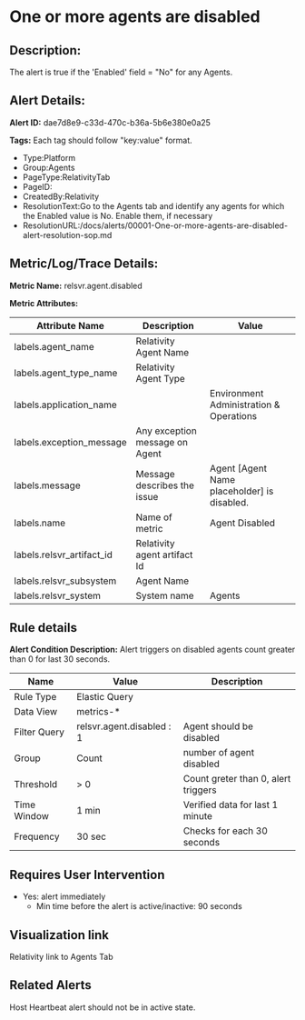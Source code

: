 # One or more agents are disabled

## Description: 
The alert is true if the 'Enabled' field = "No" for any Agents.

## Alert Details:
**Alert ID:** dae7d8e9-c33d-470c-b36a-5b6e380e0a25

**Tags:**
Each tag should follow "key:value" format.

- Type:Platform
- Group:Agents
- PageType:RelativityTab
- PageID:
- CreatedBy:Relativity
- ResolutionText:Go to the Agents tab and identify any agents for which the Enabled value is No. Enable them, if necessary
- ResolutionURL:/docs/alerts/00001-One-or-more-agents-are-disabled-alert-resolution-sop.md

## Metric/Log/Trace Details:
**Metric Name:** relsvr.agent.disabled

**Metric Attributes:**

|Attribute Name|Description|Value|
|-------|---|--|
|labels.agent_name|Relativity Agent Name||
|labels.agent_type_name|Relativity Agent Type|
|labels.application_name||Environment Administration & Operations|
|labels.exception_message|Any exception message on Agent||
|labels.message|Message describes the issue|Agent [Agent Name placeholder] is disabled.|
|labels.name|Name of metric|Agent Disabled|
|labels.relsvr_artifact_id|Relativity agent artifact Id||
|labels.relsvr_subsystem|Agent Name||
|labels.relsvr_system|System name|Agents|

## Rule details
**Alert Condition Description:** Alert triggers on disabled agents count greater than 0 for last 30 seconds.

|Name|Value|Description|
|-|-|-|
|Rule Type| Elastic Query||
|Data View| metrics-*||
|Filter Query|relsvr.agent.disabled : 1|Agent should be disabled|
|Group| Count|number of agent disabled|
|Threshold| > 0| Count greter than 0, alert triggers|
|Time Window| 1 min| Verified data for last 1 minute|
|Frequency| 30 sec|Checks for each 30 seconds|

## Requires User Intervention
- Yes: alert immediately
  - Min time before the alert is active/inactive: 90 seconds

## Visualization link
Relativity link to Agents Tab

## Related Alerts
Host Heartbeat alert should not be in active state.

